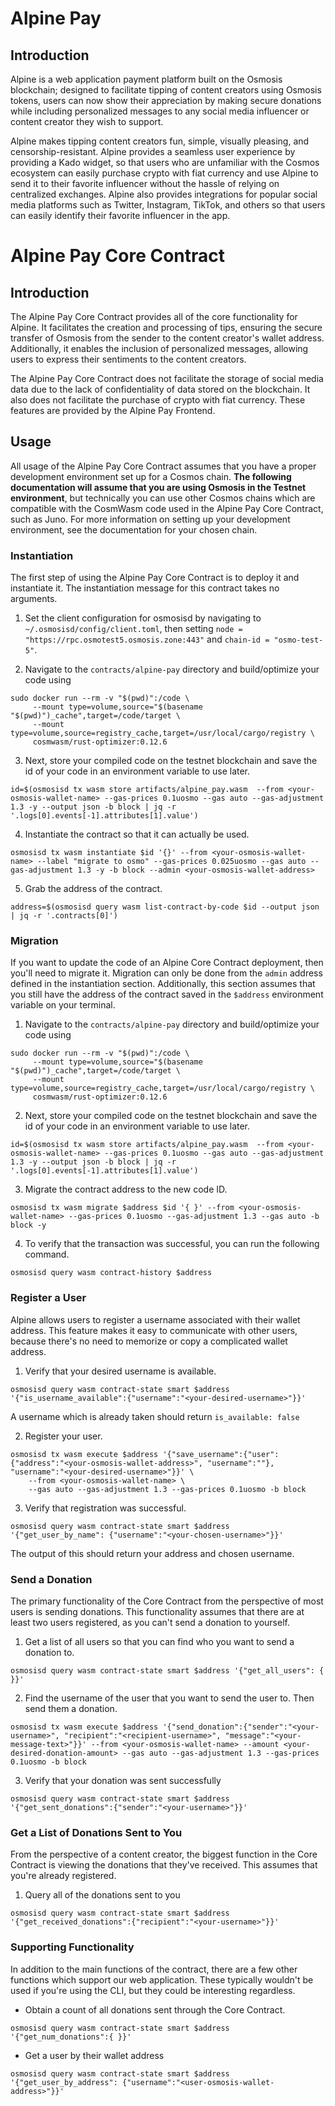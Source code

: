 # Alpine Pay
## Introduction
Alpine is a web application payment platform built on the Osmosis blockchain; designed to facilitate tipping of content creators using Osmosis tokens, users can now show their appreciation by making secure donations while including personalized messages to any social media influencer or content creator they wish to support.

Alpine makes tipping content creators fun, simple, visually pleasing, and censorship-resistant. Alpine provides a seamless user experience by providing a Kado widget, so that users who are unfamiliar with the Cosmos ecosystem can easily purchase crypto with fiat currency and use Alpine to send it to their favorite influencer without the hassle of relying on centralized exchanges. Alpine also provides integrations for popular social media platforms such as Twitter, Instagram, TikTok, and others so that users can easily identify their favorite influencer in the app.

# Alpine Pay Core Contract
## Introduction
The Alpine Pay Core Contract provides all of the core functionality for Alpine. It facilitates the creation and processing of tips, ensuring the secure transfer of Osmosis from the sender to the content creator's wallet address. Additionally, it enables the inclusion of personalized messages, allowing users to express their sentiments to the content creators.

The Alpine Pay Core Contract does not facilitate the storage of social media data due to the lack of confidentiality of data stored on the blockchain. It also does not facilitate the purchase of crypto with fiat currency. These features are provided by the Alpine Pay Frontend.

## Usage
All usage of the Alpine Pay Core Contract assumes that you have a proper development environment set up for a Cosmos chain. **The following documentation will assume that you are using Osmosis in the Testnet environment**, but technically you can use other Cosmos chains which are compatible with the CosmWasm code used in the Alpine Pay Core Contract, such as Juno. For more information on setting up your development environment, see the documentation for your chosen chain.

### Instantiation
The first step of using the Alpine Pay Core Contract is to deploy it and instantiate it. The instantiation message for this contract takes no arguments.
1. Set the client configuration for osmosisd by navigating to `~/.osmosisd/config/client.toml`, then setting `node = "https://rpc.osmotest5.osmosis.zone:443"` and `chain-id = "osmo-test-5"`.

2. Navigate to the `contracts/alpine-pay` directory and build/optimize your code using
```
sudo docker run --rm -v "$(pwd)":/code \
     --mount type=volume,source="$(basename "$(pwd)")_cache",target=/code/target \
     --mount type=volume,source=registry_cache,target=/usr/local/cargo/registry \
     cosmwasm/rust-optimizer:0.12.6
```
3. Next, store your compiled code on the testnet blockchain and save the id of your code in an environment variable to use later.
```
id=$(osmosisd tx wasm store artifacts/alpine_pay.wasm  --from <your-osmosis-wallet-name> --gas-prices 0.1uosmo --gas auto --gas-adjustment 1.3 -y --output json -b block | jq -r '.logs[0].events[-1].attributes[1].value')
```
4. Instantiate the contract so that it can actually be used.
```
osmosisd tx wasm instantiate $id '{}' --from <your-osmosis-wallet-name> --label "migrate to osmo" --gas-prices 0.025uosmo --gas auto --gas-adjustment 1.3 -y -b block --admin <your-osmosis-wallet-address>
```
5. Grab the address of the contract.
```
address=$(osmosisd query wasm list-contract-by-code $id --output json | jq -r '.contracts[0]')
```
### Migration
If you want to update the code of an Alpine Core Contract deployment, then you'll need to migrate it. Migration can only be done from the `admin` address defined in the instantiation section. Additionally, this section assumes that you still have the address of the contract saved in the `$address` environment variable on your terminal.
1. Navigate to the `contracts/alpine-pay` directory and build/optimize your code using
```
sudo docker run --rm -v "$(pwd)":/code \
     --mount type=volume,source="$(basename "$(pwd)")_cache",target=/code/target \
     --mount type=volume,source=registry_cache,target=/usr/local/cargo/registry \
     cosmwasm/rust-optimizer:0.12.6
```
2. Next, store your compiled code on the testnet blockchain and save the id of your code in an environment variable to use later.
```
id=$(osmosisd tx wasm store artifacts/alpine_pay.wasm  --from <your-osmosis-wallet-name> --gas-prices 0.1uosmo --gas auto --gas-adjustment 1.3 -y --output json -b block | jq -r '.logs[0].events[-1].attributes[1].value')
```
3. Migrate the contract address to the new code ID.
```
osmosisd tx wasm migrate $address $id '{ }' --from <your-osmosis-wallet-name> --gas-prices 0.1uosmo --gas-adjustment 1.3 --gas auto -b block -y
```
4. To verify that the transaction was successful, you can run the following command.
```
osmosisd query wasm contract-history $address
```
### Register a User
Alpine allows users to register a username associated with their wallet address. This feature makes it easy to communicate with other users, because there's no need to memorize or copy a complicated wallet address. 
1. Verify that your desired username is available.
```
osmosisd query wasm contract-state smart $address '{"is_username_available":{"username":"<your-desired-username>"}}'
```
A username which is already taken should return `is_available: false`

2. Register your user.
```
osmosisd tx wasm execute $address '{"save_username":{"user":{"address":"<your-osmosis-wallet-address>", "username":""}, "username":"<your-desired-username>"}}' \
    --from <your-osmosis-wallet-name> \
    --gas auto --gas-adjustment 1.3 --gas-prices 0.1uosmo -b block
```
3. Verify that registration was successful.
```
osmosisd query wasm contract-state smart $address '{"get_user_by_name": {"username":"<your-chosen-username>"}}'
```
The output of this should return your address and chosen username.
### Send a Donation
The primary functionality of the Core Contract from the perspective of most users is sending donations. This functionality assumes that there are at least two users registered, as you can't send a donation to yourself.
1. Get a list of all users so that you can find who you want to send a donation to.
```
osmosisd query wasm contract-state smart $address '{"get_all_users": { }}'
```
2. Find the username of the user that you want to send the user to. Then send them a donation.
```
osmosisd tx wasm execute $address '{"send_donation":{"sender":"<your-username>", "recipient":"<recipient-username>", "message":"<your-message-text>"}}' --from <your-osmosis-wallet-name> --amount <your-desired-donation-amount> --gas auto --gas-adjustment 1.3 --gas-prices 0.1uosmo -b block
```
3. Verify that your donation was sent successfully
```
osmosisd query wasm contract-state smart $address '{"get_sent_donations":{"sender":"<your-username>"}}'
```
### Get a List of Donations Sent to You
From the perspective of a content creator, the biggest function in the Core Contract is viewing the donations that they've received. This assumes that you're already registered.
1. Query all of the donations sent to you
```
osmosisd query wasm contract-state smart $address '{"get_received_donations":{"recipient":"<your-username>"}}'
```
### Supporting Functionality
In addition to the main functions of the contract, there are a few other functions which support our web application. These typically wouldn't be used if you're using the CLI, but they could be interesting regardless.
- Obtain a count of all donations sent through the Core Contract.
```
osmosisd query wasm contract-state smart $address '{"get_num_donations":{ }}'
```
- Get a user by their wallet address
```
osmosisd query wasm contract-state smart $address '{"get_user_by_address": {"username":"<user-osmosis-wallet-address>"}}'
```